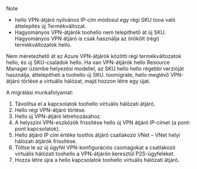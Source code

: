 > [!NOTE]
> * hello VPN-átjáró nyilvános IP-cím módosul egy régi SKU tooa való áttelepítés új Termékváltozat.
> * Hagyományos VPN-átjárók toohello nem telepíthető át új SKU. Hagyományos VPN átjáró is csak használja az örökölt (régi) termékváltozatok hello.
> 

Nem méretezhető át az Azure VPN-átjárók közötti régi termékváltozatok hello, és új SKU-családok hello. Ha van VPN-átjárók hello Resource Manager üzembe helyezési modellel, az SKU hello hello régebbi verzióját használja, áttelepítheti a toohello új SKU. toomigrate, hello meglévő VPN-átjáró törlése a virtuális hálózat, majd hozzon létre egy újat.

A migrálási munkafolyamat:

1. Távolítsa el a kapcsolatok toohello virtuális hálózati átjáró.
2. Hello régi VPN-átjáró törlése.
3. Hello új VPN-átjáró létrehozásához.
4. A helyszíni VPN-eszközök frissítése hello új VPN átjáró IP-címet (a pont-pont kapcsolatok).
5. Hello átjáró IP cím értéke toothis átjáró csatlakozó VNet – VNet helyi hálózati átjárók frissítése.
6. Töltse le az új ügyfél VPN-konfigurációs csomagokat a csatlakozó virtuális hálózati toohello a VPN-átjárón keresztül P2S-ügyfeleket.
7. Hozza létre újra a hello kapcsolatok toohello virtuális hálózati átjáró.
